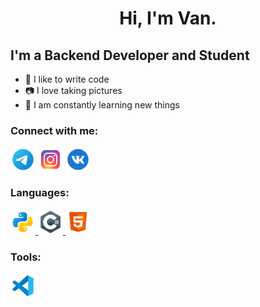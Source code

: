 <h1 align="center">Hi, I'm Van.</h1>

## I'm a Backend Developer and Student
- 💪 I like to write code
- 📷 I love taking pictures
- 🥅 I am constantly learning new things

### Connect with me:
<p align="left">
<a href="https://t.me/vexyzy" target="_blank"><img align="center" src="VexyzyFile\icons\social\icons8-telegram-app-96.png" alt="Vexyzy" height="40" width="40" /></a>
<a href="https://instagram.com/vexyzy.photo" target="_blank"><img align="center" src="VexyzyFile\icons\social\icons8-instagram-96.png" alt="Vexyzy.Photo" height="40" width="40" /></a>
<a href="https://vk.com/vexyzy" target="_blank"><img align="center" src="VexyzyFile\icons\social\icons8-vk-circled-96.png" alt="Vexyzy" height="40" width="40" /></a>
</p>

### Languages:
<p align="left"> 

<a href="https://www.python.org" target="_blank" rel="noreferrer"> <img src="VexyzyFile\icons\langs\icons8-python-96.png" alt="python" width="40" height="40"/> </a> 
<a href="https://dotnet.microsoft.com/en-us/languages/csharp" target="_blank" rel="noreferrer"> <img src="VexyzyFile\icons\langs\icons8-c-sharp-logo-96.png" alt="C#" width="40" height="40"/> </a>
<a href="https://ru.wikipedia.org/wiki/HTML" target="_blank" rel="noreferrer"> <img src="icons8-html-5-96.png" alt="HTML" width="40" height="40"/> </a> 
</p>

### Tools:
<p align="left"> 
<a href="https://code.visualstudio.com" target="_blank" rel="noreferrer"> <img src="VexyzyFile\icons\tools\icons8-visual-studio-code-2019-96.png" alt="VisualStudio" width="40" height="40"/> </a> 
</a> 

</p>
